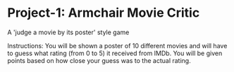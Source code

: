 # Project-1: Armchair Movie Critic
A 'judge a movie by its poster' style game

Instructions:
You will be shown a poster of 10 different movies and will have to guess what rating (from 0 to 5) it received from IMDb.  You will be given points based on how close your guess was to the actual rating.

